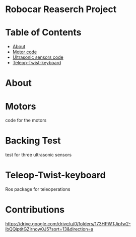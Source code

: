# Robocar Reaserch Project
# Table of Contents
  - [About](#About)
  - [Motor code](#Motors) 
  - [Ultrasonic sensors code](#Backing-Test)
  - [Teleop-Twist-keyboard](#Teleop-Twist-keyboard)
# About 

# Motors
code for the motors

# Backing Test
test for three ultrasonic sensors

# Teleop-Twist-keyboard
Ros package for teleoperations

# Contributions
 https://drive.google.com/drive/u/0/folders/173HPWTJipfw2-ibQQiptitGZirnow0J5?sort=13&direction=a 

